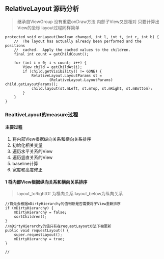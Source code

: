 ## RelativeLayout  源码分析
> 继承自ViewGroup 没有重载onDraw方法 内部子View又是相对 只要计算出View的坐标 layout过程同样简单
 
    
    protected void onLayout(boolean changed, int l, int t, int r, int b) {
        //  The layout has actually already been performed and the positions
        //  cached.  Apply the cached values to the children.
        final int count = getChildCount();

        for (int i = 0; i < count; i++) {
            View child = getChildAt(i);
            if (child.getVisibility() != GONE) {
                RelativeLayout.LayoutParams st =
                        (RelativeLayout.LayoutParams) child.getLayoutParams();
                child.layout(st.mLeft, st.mTop, st.mRight, st.mBottom);
            }
        }
    }
    
    
### RealtiveLayout的measure过程
#### 主要过程
1. 将内部View根据纵向关系和横向关系排序
2. 初始化相关变量
3. 遍历水平关系的View
4. 遍历竖直关系的View
5. baseline计算
6. 宽度和高度修正

#### 1 将内部View根据纵向关系和横向关系排序
>layout_toRightOf 为横向关系  layout_below为纵向关系
 
    //首先会根据mDirtyHierarchy的值判断是否需要将子View重新排序
    if (mDirtyHierarchy) {
        mDirtyHierarchy = false;
        sortChildren();
    }
    //mDirtyHierarchy的值只有在requestLayout方法下被更新 
    public void requestLayout() {
        super.requestLayout();
        mDirtyHierarchy = true;
    }
    
    //

